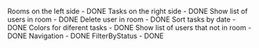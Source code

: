 Rooms on the left side - DONE
Tasks on the right side - DONE
Show list of users in room - DONE
Delete user in room - DONE
Sort tasks by date - DONE
Colors for diferent tasks - DONE
Show list of users that not in room - DONE
Navigation - DONE
FilterByStatus - DONE
